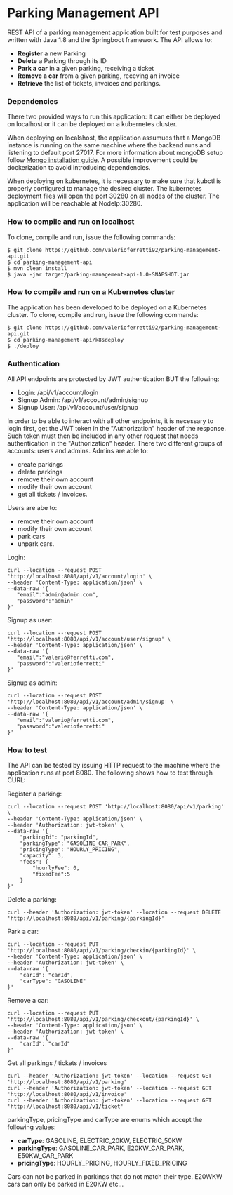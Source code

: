 # Parking Management API
REST API of a parking management application built for test purposes and written with Java 1.8 and the Springboot framework. The API allows to:
- **Register** a new Parking
- **Delete** a Parking through its ID
- **Park a car** in a given parking, receiving a ticket
- **Remove a car** from a given parking, receving an invoice
- **Retrieve** the list of tickets, invoices and parkings.

### Dependencies
There two provided ways to run this application: it can either be deployed on localhost or it can be deployed on a kubernetes cluster.  

When deploying on localshost, the application assumues that a MongoDB instance is running on the same machine where the backend runs and listening to default port 27017. For more information about mongoDB setup follow [Mongo installation guide](https://docs.mongodb.com/manual/installation/). A possible improvement could be dockerization to avoid introducing dependencies. 

When deploying on kubernetes, it is necessary to make sure that kubctl is properly configured to manage the desired cluster. The kubernetes deployment files will open the port 30280 on all nodes of the cluster. The application will be reachable at NodeIp:30280.

### How to compile and run on localhost
To clone, compile and run, issue the following commands:
```
$ git clone https://github.com/valerioferretti92/parking-management-api.git
$ cd parking-management-api
$ mvn clean install
$ java -jar target/parking-management-api-1.0-SNAPSHOT.jar
```

### How to compile and run on a Kubernetes cluster
The application has been developed to be deployed on a Kubernetes cluster. To clone, compile and run, issue the following commands:
```
$ git clone https://github.com/valerioferretti92/parking-management-api.git
$ cd parking-management-api/k8sdeploy
$ ./deploy
```

### Authentication
All API endpoints are protected by JWT authentication BUT the following:
- Login: /api/v1/account/login
- Signup Admin: /api/v1/account/admin/signup
- Signup User: /api/v1/account/user/signup

In order to be able to interact with all other endpoints, it is necessary to login first, get the JWT token in the "Authorization" header of the response. Such token must then be included in any other request that needs authentication in the "Authorization" header.
There two different groups of accounts: users and admins. Admins are able to:
- create parkings
- delete parkings
- remove their own account
- modify their own account
- get all tickets / invoices. 

Users are abe to:
- remove their own account
- modify their own account
- park cars
- unpark cars. 

Login:
 ```
curl --location --request POST 'http://localhost:8080/api/v1/account/login' \
--header 'Content-Type: application/json' \
--data-raw '{
	"email":"admin@admin.com",
	"password":"admin"
}'
 ```

Signup as user:
 ```
curl --location --request POST 'http://localhost:8080/api/v1/account/user/signup' \
--header 'Content-Type: application/json' \
--data-raw '{
	"email":"valerio@ferretti.com",
	"password":"valerioferretti"
}'
 ```

Signup as admin:
 ```
curl --location --request POST 'http://localhost:8080/api/v1/account/admin/signup' \
--header 'Content-Type: application/json' \
--data-raw '{
	"email":"valerio@ferretti.com",
	"password":"valerioferretti"
}'
 ```

### How to test
The API can be tested by issuing HTTP request to the machine where the application runs at port 8080. The following shows how to test through CURL:

Register a parking:
```
curl --location --request POST 'http://localhost:8080/api/v1/parking' \
--header 'Content-Type: application/json' \
--header 'Authorization: jwt-token' \
--data-raw '{
	"parkingId": "parkingId",
	"parkingType": "GASOLINE_CAR_PARK",
	"pricingType": "HOURLY_PRICING",
	"capacity": 3,
	"fees": {
		"hourlyFee": 0,
		"fixedFee":5
	}
}'
```
Delete a parking:
```
curl --header 'Authorization: jwt-token' --location --request DELETE 'http://localhost:8080/api/v1/parking/{parkingId}'
```
Park a car:
```
curl --location --request PUT 'http://localhost:8080/api/v1/parking/checkin/{parkingId}' \
--header 'Content-Type: application/json' \
--header 'Authorization: jwt-token' \
--data-raw '{
	"carId": "carId",
	"carType": "GASOLINE"
}'
```
Remove a car:
```
curl --location --request PUT 'http://localhost:8080/api/v1/parking/checkout/{parkingId}' \
--header 'Content-Type: application/json' \
--header 'Authorization: jwt-token' \
--data-raw '{
	"carId": "carId"
}'
```
Get all parkings / tickets / invoices
```
curl --header 'Authorization: jwt-token' --location --request GET 'http://localhost:8080/api/v1/parking'
curl --header 'Authorization: jwt-token' --location --request GET 'http://localhost:8080/api/v1/invoice'
curl --header 'Authorization: jwt-token' --location --request GET 'http://localhost:8080/api/v1/ticket'
```
parkingType, pricingType and carType are enums which accept the following values:
- **carType**: GASOLINE, ELECTRIC_20KW, ELECTRIC_50KW
- **parkingType**: GASOLINE_CAR_PARK, E20KW_CAR_PARK, E50KW_CAR_PARK
- **pricingType**: HOURLY_PRICING, HOURLY_FIXED_PRICING

Cars can not be parked in parkings that do not match their type. E20WKW cars can only be parked in E20KW etc...
